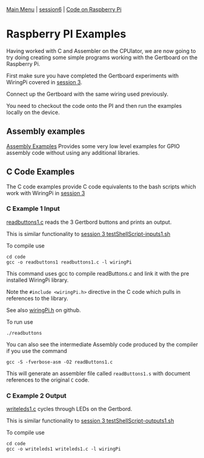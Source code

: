 [Main Menu](../../README.md) | [session6](../../session6/) | [Code on Raspberry Pi](../docs/RaspberryPiCcode.md)

# Raspberry PI Examples

Having worked with C and Assembler on the CPUlator, we are now going to try doing creating some simple programs working with the Gertboard on the Raspberry Pi.

First make sure you have completed the Gertboard experiments with WiringPi covered in [session 3](../../session3).

Connect up the Gertboard with the same wiring used previously.

You need to checkout the code onto the PI and then run the examples locally on the device.

## Assembly examples

[Assembly Examples](../raspberry/assembly/README.md) 
Provides some very low level examples for GPIO assembly code without using any additional libraries.

## C Code Examples

The C code examples provide C code equivalents to the bash scripts which work with WiringPi in [session 3](../../session3)

### C Example 1 Input

[readbuttons1.c](../../session4/code/readbuttons1.c) reads the 3 Gertbord buttons and prints an output.

This is similar functionality to [session 3 testShellScript-inputs1.sh](../../session3/code/testShellScript-inputs1.sh)

To compile use
```
cd code
gcc -o readbuttons1 readbuttons1.c -l wiringPi
```

This command uses gcc to compile readButtons.c and link it with the pre installed  WiringPi library.

Note the `#include <wiringPi.h>` directive in the C code which pulls in references to the library.

See also [wiringPi.h](https://github.com/WiringPi/WiringPi/blob/master/wiringPi/wiringPi.h) on github.

To run use
```
./readbuttons
```
You can also see the intermediate Assembly code produced by the compiler if you use the command

```
gcc -S -fverbose-asm -O2 readButtons1.c 
```
This will generate an assembler file called `readButtons1.s` with document references to the original `C` code.


### C Example 2 Output

[writeleds1.c](../../session4/code/writeleds1.c) cycles through LEDs on the Gertbord.

This is similar functionality to [session 3 testShellScript-outputs1.sh](../../session3/code/testShellScript-outputs1.sh)

To compile use
```
cd code
gcc -o writeleds1 writeleds1.c -l wiringPi
```

